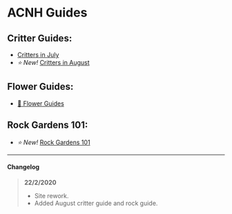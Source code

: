 # ACNH Guides
## Critter Guides:
* [Critters in July](https://cestislife.github.io/critters_july)
* *⭐ New!* 
[Critters in August](https://cestislife.github.io/critters_august)

## Flower Guides:
* [🌹 Flower Guides](https://cestislife.github.io/flower_guides)

## Rock Gardens 101:
* *⭐ New!* 
[Rock Gardens 101](https://cestislife.github.io/rock_guide)

* * *
#### Changelog
> **22/2/2020**
> * Site rework.
> * Added August critter guide and rock guide.
